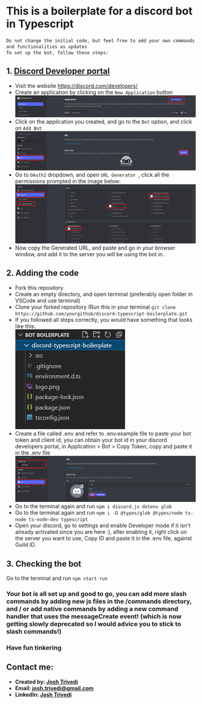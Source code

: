 # This is a boilerplate for a discord bot in Typescript
    Do not change the initial code, but feel free to add your own commands and functionalities as updates 
    To set up the bot, follow these steps:

## 1. **[Discord Developer portal](https://discord.com/developers/)**
* Visit the website https://discord.com/developers/
* Create an application by clicking on the `New Application` button <br><img src="./readme-img/newapplication.png"> </img>
* Click on the application you created, and go to the `Bot` option, and click on `Add Bot` <br><img src="./readme-img/newbot.png"> </img>
* Go to `OAuth2` dropdown, and open `URL Generator `, click all the permissions prompted in the image below: <br><img src="./readme-img/botpermissions.png" alt="scopes: bot, applications.commands and bot permissions: Administrator "> </img>
* Now copy the Generated URL, and paste and go in your browser window, and add it to the server you will be using the bot in.

## 2. **Adding the code**
* Fork this repository
* Create an empty directory, and open terminal (preferably open folder in VSCode and use terminal)
* Clone your forked repository (Run this in your terminal ```git clone https://github.com/yourgithub/discord-typescript-boilerplate.git```
* If you followed all steps correctly, you would have something that looks like this: <br><img src="./readme-img/initclone.png"></img> 
* Create a file called .env and refer to .env.example file to paste your bot token and client id, you can obtain your bot id in your discord developers portal, in Application > Bot > Copy Token, copy and paste it in the .env file <br> <img src="./readme-img/token.png"></img> 
* Go to the terminal again and run ```npm i discord.js dotenv glob ```
* Go to the terminal again and run ```npm i -D @types/glob @types/node ts-node ts-node-dev typescript```
* Open your discord, go to settings and enable Developer mode if it isn't already activated since you are here :), after enabling it, right click on the server you want to use, Copy ID and paste it in the .env file, against Guild ID.

## 3. **Checking the bot** 
Go to the terminal and run ```npm start run```

### Your bot is all set up and good to go, you can add more slash commands by adding new js files in the /commands directory, and / or add native commands by adding a new command handler that uses the messageCreate event! (which is now getting slowly deprecated so I would advice you to stick to slash commands!)

### Have fun tinkering 
## Contact me:
* **Created by: [Josh Trivedi](https://joshtrivedi.github.io/portfolio/)**
* **Email: [josh.trivedi@gmail.com](mailto:josh.trivedi@gmail.com)**
* **LinkedIn: [Josh Trivedi](https://www.linkedin.com/in/josh-trivedi/)**
